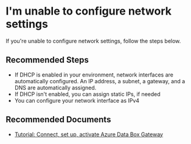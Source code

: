 <properties
  pagetitle="I'm unable to configure network settings&#xD;"
  service=""
  resource=""
  ms.author="hadhand"
  selfhelptype="Generic"
  supporttopicids="32745310"
  resourcetags=""
  productpesids="17315,16597,17132,17133"
  cloudenvironments="public,fairfax,mooncake,blackforest,ussec,usnat"
  articleid="feb3594d-67cc-41d1-88c0-dda1a06453b6"
  ownershipid="StorageMediaEdge_AzureStack_Edge" />
# I'm unable to configure network settings

If you're unable to configure network settings, follow the steps below.

## **Recommended Steps**

- If DHCP is enabled in your environment, network interfaces are automatically configured. An IP address, a subnet, a gateway, and a DNS are automatically assigned.
- If DHCP isn't enabled, you can assign static IPs, if needed
- You can configure your network interface as IPv4

## **Recommended Documents**

- [Tutorial: Connect, set up, activate Azure Data Box Gateway](https://docs.microsoft.com/azure/databox-online/data-box-gateway-deploy-connect-setup-activate)